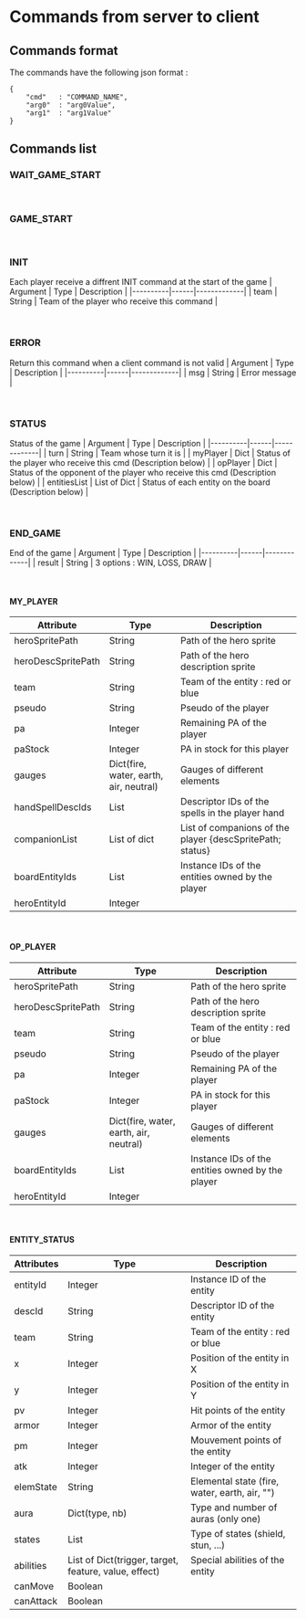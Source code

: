 # Commands from server to client

## Commands format

The commands have the following json format :
```
{
    "cmd"   : "COMMAND_NAME",
    "arg0"  : "arg0Value",
    "arg1"  : "arg1Value"
}
```

## Commands list

### **WAIT_GAME_START**

<br>

### **GAME_START**

<br>

### **INIT**
Each player receive a diffrent INIT command at the start of the game
| Argument | Type | Description |
|----------|------|-------------|
| team | String | Team of the player who receive this command |

<br>

### **ERROR**
Return this command when a client command is not valid
| Argument | Type | Description |
|----------|------|-------------|
| msg | String | Error message |

<br>

### **STATUS**
Status of the game
| Argument | Type | Description |
|----------|------|-------------|
| turn | String | Team  whose turn it is |
| myPlayer | Dict | Status of the player who receive this cmd (Description below) |
| opPlayer | Dict | Status of the opponent of the player who receive this cmd (Description below) |
| entitiesList | List of Dict | Status of each entity on the board (Description below) |

<br>

### **END_GAME**
End of the game
| Argument | Type | Description |
|----------|------|-------------|
| result | String | 3 options : WIN, LOSS, DRAW |

<br>

#### MY_PLAYER
| Attribute | Type | Description |
|----------|------|-------------|
| heroSpritePath | String | Path of the hero sprite |
| heroDescSpritePath | String | Path of the hero description sprite |
| team | String | Team of the entity  : red or blue |
| pseudo | String | Pseudo of the player |
| pa | Integer | Remaining PA of the player |
| paStock | Integer | PA in stock for this player |
| gauges | Dict(fire, water, earth, air, neutral) | Gauges of different elements |
| handSpellDescIds | List | Descriptor IDs of the spells in the player hand |
| companionList | List of dict | List of companions of the player {descSpritePath; status} |
| boardEntityIds | List | Instance IDs of the entities owned by the player |
| heroEntityId | Integer|  |

<br>

#### OP_PLAYER
| Attribute | Type | Description |
|----------|------|-------------|
| heroSpritePath | String | Path of the hero sprite |
| heroDescSpritePath | String | Path of the hero description sprite |
| team | String | Team of the entity  : red or blue |
| pseudo | String | Pseudo of the player |
| pa | Integer | Remaining PA of the player |
| paStock | Integer | PA in stock for this player |
| gauges | Dict(fire, water, earth, air, neutral) | Gauges of different elements |
| boardEntityIds | List | Instance IDs of the entities owned by the player |
| heroEntityId | Integer|  |

<br>

#### ENTITY_STATUS
| Attributes | Type | Description |
|----------|------|-------------|
| entityId | Integer | Instance ID of the entity |
| descId | String | Descriptor ID of the entity |
| team | String | Team of the entity  : red or blue |
| x | Integer | Position of the entity in X |
| y | Integer | Position of the entity in Y |
| pv | Integer | Hit points of the entity |
| armor | Integer | Armor of the entity |
| pm | Integer | Mouvement points of the entity |
| atk | Integer | Integer of the entity |
| elemState | String | Elemental state (fire, water, earth, air, "")|
| aura | Dict(type, nb) | Type and number of auras (only one) |
| states | List | Type of states (shield, stun, ...) |
| abilities | List of Dict(trigger, target, feature, value, effect) | Special abilities of the entity |
| canMove | Boolean |  |
| canAttack | Boolean |  |